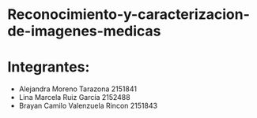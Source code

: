 <div class=text-justify>
  
# Reconocimiento-y-caracterizacion-de-imagenes-medicas

</div>


# Integrantes:

- Alejandra Moreno Tarazona 2151841
- Lina Marcela Ruiz García 2152488
- Brayan Camilo Valenzuela Rincon 2151843
